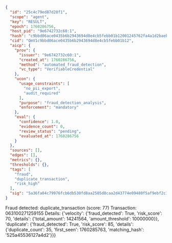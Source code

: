 ```json
{
  "id": "25c4c79ed87d28f1",
  "scope": "agent",
  "key": "RESULT",
  "epoch": 1760286756,
  "host_pid": "9e6742732c60:1",
  "hash": "c9bbd06ace0435b6b2943694d8e4cb5febb01b12001245762fa4a1d2baebb538",
  "cid": "QmV1c9bbd06ace0435b6b2943694d8e4cb5febb01b12",
  "aicp": {
    "prov": {
      "issuer": "9e6742732c60:1",
      "created_at": 1760286756,
      "method": "automated_fraud_detection",
      "vc_type": "VerifiableCredential"
    },
    "ucon": {
      "usage_constraints": [
        "no_pii_export",
        "audit_required"
      ],
      "purpose": "fraud_detection_analysis",
      "enforcement": "mandatory"
    },
    "eval": {
      "confidence": 1.0,
      "evidence_count": 0,
      "review_status": "pending",
      "evaluated_at": 1760286756
    }
  },
  "sources": [],
  "edges": [],
  "metrics": {},
  "thresholds": {},
  "tags": [
    "fraud",
    "duplicate_transaction",
    "risk_high"
  ],
  "sig": "5a36fa04c79976fcb6db530fd8aa2505d8caa2d43774e09480f5af9ebf2c172d"
}
```

Fraud detected: duplicate_transaction (score: 77)
Transaction: 063100271259155
Details: {'velocity': {'fraud_detected': True, 'risk_score': 70, 'details': {'total_amount': 14241564, 'amount_threshold': 10000000}}, 'duplicate': {'fraud_detected': True, 'risk_score': 85, 'details': {'duplicate_count': 35, 'first_seen': 1760285763, 'matching_hash': '525a45536127a4d2'}}}